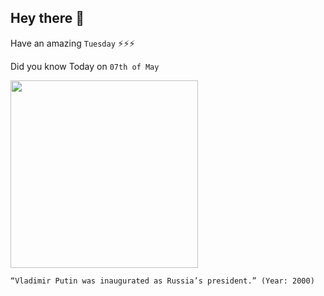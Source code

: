 ## Hey there 👋
Have an amazing `Tuesday` ⚡⚡⚡

Did you know Today on `07th of May`
 
 [<img src="https://i.redd.it/1fbvlt69shw01.jpg" width="300" />](https://en.wikipedia.org/wiki/First_inauguration_of_Vladimir_Putin#:~:text=President%20of%20Russia.&text=The%20First%20Inauguration%20of%20Vladimir,and%20lasted%20exactly%20one%20hour.) 
 ```
“Vladimir Putin was inaugurated as Russia’s president.” (Year: 2000)
```
